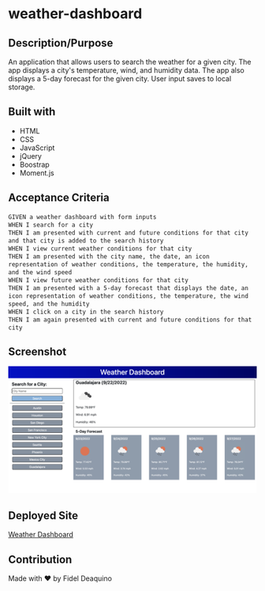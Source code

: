 # weather-dashboard

## Description/Purpose
An application that allows users to search the weather for a given city. The app displays a city's temperature, wind, and humidity data. The app also displays a 5-day forecast for the given city. User input saves to local storage. 

## Built with 
* HTML
* CSS
* JavaScript
* jQuery
* Boostrap
* Moment.js

## Acceptance Criteria
```
GIVEN a weather dashboard with form inputs
WHEN I search for a city
THEN I am presented with current and future conditions for that city and that city is added to the search history
WHEN I view current weather conditions for that city
THEN I am presented with the city name, the date, an icon representation of weather conditions, the temperature, the humidity, and the wind speed
WHEN I view future weather conditions for that city
THEN I am presented with a 5-day forecast that displays the date, an icon representation of weather conditions, the temperature, the wind speed, and the humidity
WHEN I click on a city in the search history
THEN I am again presented with current and future conditions for that city
```

## Screenshot
![Screenshot](./assets/images/Weather-Dashboard-Screenshot.png)

## Deployed Site
[Weather Dashboard](https://fdeaquino.github.io/weather-dashboard/)

## Contribution
Made with ❤️ by Fidel Deaquino